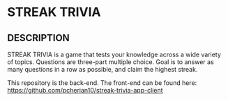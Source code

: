 # STREAK TRIVIA

## DESCRIPTION

STREAK TRIVIA is a game that tests your knowledge across a wide variety of topics.
Questions are three-part multiple choice. Goal is to answer as many questions in a row as possible,
and claim the highest streak.

This repository is the back-end. The front-end can be found here: https://github.com/pcherian10/streak-trivia-app-client
